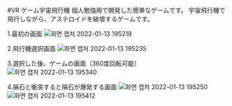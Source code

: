 #VR ゲーム宇宙飛行機
個人勉強用で開発した簡単なゲームです。
宇宙飛行機で飛行しながら、アステロイドを破壞するゲームです。

1.最初の画面
![화면 캡처 2022-01-13 195219](https://user-images.githubusercontent.com/48430555/149319913-9519f3da-31b4-49f0-a613-a72c863529a3.png)

2.飛行機選択画面
![화면 캡처 2022-01-13 195235](https://user-images.githubusercontent.com/48430555/149320051-1499ee68-6cc8-4951-8958-72a7a2ac5b91.png)

3.選択した後、ゲームの画面（360度回転可能）
![화면 캡처 2022-01-13 195340](https://user-images.githubusercontent.com/48430555/149321706-8172eb56-aff3-4d0f-8fb2-178bd20b9dc5.png)

4.隕石と衝突すると隕石が爆発する画面
![화면 캡처 2022-01-13 195250](https://user-images.githubusercontent.com/48430555/149321624-262d8e9e-b549-4501-810f-e4f1a3bd0c52.png)
![화면 캡처 2022-01-13 195412](https://user-images.githubusercontent.com/48430555/149321644-d79c3c36-2ed8-4505-beeb-f6416eb1d10b.png)
